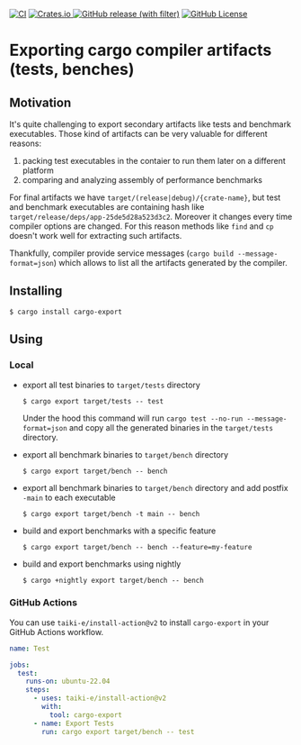 [![CI](https://github.com/bazhenov/cargo-export/actions/workflows/ci.yaml/badge.svg)](https://github.com/bazhenov/cargo-export/actions/workflows/ci.yaml)
[![Crates.io](https://img.shields.io/crates/v/cargo-export)
](https://crates.io/crates/cargo-export)
[![GitHub release (with filter)](https://img.shields.io/github/v/release/bazhenov/cargo-export)](https://github.com/bazhenov/cargo-export/releases)
[![GitHub License](https://img.shields.io/github/license/bazhenov/cargo-export)](https://github.com/bazhenov/cargo-export?tab=MIT-1-ov-file#readme)

# Exporting cargo compiler artifacts (tests, benches)

## Motivation

It's quite challenging to export secondary artifacts like tests and benchmark executables. Those kind of artifacts can
be very valuable for different reasons:

1. packing test executables in the contaier to run them later on a different platform
2. comparing and analyzing assembly of performance benchmarks

For final artifacts we have `target/(release|debug)/{crate-name}`, but test and benchmark executables are containing
hash like `target/release/deps/app-25de5d28a523d3c2`. Moreover it changes every time compiler options are changed. For
this reason methods like `find` and `cp` doesn't work well for extracting such artifacts.

Thankfully, compiler provide service messages (`cargo build --message-format=json`) which allows to list all the
artifacts generated by the compiler.

## Installing

```console
$ cargo install cargo-export
```

## Using

### Local

- export all test binaries to `target/tests` directory
  ```console
  $ cargo export target/tests -- test
  ```

  Under the hood this command will run `cargo test --no-run --message-format=json` and copy all the generated binaries in the `target/tests` directory.

- export all benchmark binaries to `target/bench` directory
  ```console
  $ cargo export target/bench -- bench
  ```

- export all benchmark binaries to `target/bench` directory and add postfix `-main` to each executable
  ```console
  $ cargo export target/bench -t main -- bench
  ```

- build and export benchmarks with a specific feature
  ```console
  $ cargo export target/bench -- bench --feature=my-feature
  ```

- build and export benchmarks using nightly
  ```console
  $ cargo +nightly export target/bench -- bench
  ```

### GitHub Actions

You can use `taiki-e/install-action@v2` to install `cargo-export` in your GitHub Actions workflow.

```yaml
name: Test

jobs:
  test:
    runs-on: ubuntu-22.04
    steps:
      - uses: taiki-e/install-action@v2
        with:
          tool: cargo-export
      - name: Export Tests
        run: cargo export target/bench -- test
```
